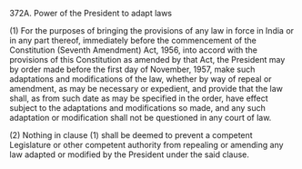 372A. Power of the President to adapt laws

(1) For the purposes of bringing the provisions of any law in force in India or in any part thereof, immediately before the commencement of the Constitution (Seventh Amendment) Act, 1956, into accord with the provisions of this Constitution as amended by that Act, the President may by order made before the first day of November, 1957, make such adaptations and modifications of the law, whether by way of repeal or amendment, as may be necessary or expedient, and provide that the law shall, as from such date as may be specified in the order, have effect subject to the adaptations and modifications so made, and any such adaptation or modification shall not be questioned in any court of law.

(2) Nothing in clause (1) shall be deemed to prevent a competent Legislature or other competent authority from repealing or amending any law adapted or modified by the President under the said clause.

